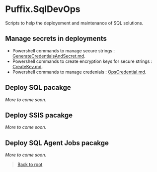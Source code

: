 # Puffix.SqlDevOps

Scripts to help the deployement and maintenance of SQL solutions.

## Manage secrets in deployments
* Powershell commands to manage secure strings : [GenerateCredentialsAndSecret.md](https://github.com/EhRom/Puffix.SqlDevOps/blob/master/Deploy/Secrets/GenerateCredentialsAndSecret.md).
* Powershell commands to create encryption keys for secure strings : [CreateKey.md](https://github.com/EhRom/Puffix.SqlDevOps/blob/master/Deploy/Secrets/CreateKey.md).
* Powershell commands to manage credenials : [OpsCredential.md](https://github.com/EhRom/Puffix.SqlDevOps/blob/master/Deploy/Secrets/OpsCredentials.md).

## Deploy SQL pacakge
*More to come soon.*

## Deploy SSIS pacakge
*More to come soon.*

## Deploy SQL Agent Jobs pacakge
*More to come soon.*


> [Back to root](https://github.com/EhRom/Puffix.SqlDevOps)